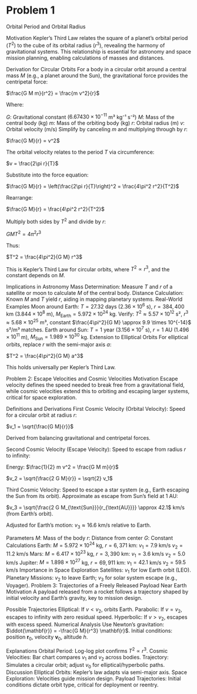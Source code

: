 # Problem 1
Orbital Period and Orbital Radius

Motivation
Kepler’s Third Law relates the square of a planet’s orbital period ($T^2$) to the cube of its orbital radius ($r^3$), revealing the harmony of gravitational systems. This relationship is essential for astronomy and space mission planning, enabling calculations of masses and distances.

Derivation for Circular Orbits
For a body in a circular orbit around a central mass $M$ (e.g., a planet around the Sun), the gravitational force provides the centripetal force:

$\frac{G M m}{r^2} = \frac{m v^2}{r}$

Where:

$G$: Gravitational constant ($6.67430 \times 10^{-11}$ m³ kg⁻¹ s⁻²)
$M$: Mass of the central body (kg)
$m$: Mass of the orbiting body (kg)
$r$: Orbital radius (m)
$v$: Orbital velocity (m/s)
Simplify by canceling $m$ and multiplying through by $r$:

$\frac{G M}{r} = v^2$

The orbital velocity relates to the period $T$ via circumference:

$v = \frac{2\pi r}{T}$

Substitute into the force equation:

$\frac{G M}{r} = \left(\frac{2\pi r}{T}\right)^2 = \frac{4\pi^2 r^2}{T^2}$

Rearrange:

$\frac{G M}{r} = \frac{4\pi^2 r^2}{T^2}$

Multiply both sides by $T^2$ and divide by $r$:

$G M T^2 = 4\pi^2 r^3$

Thus:

$T^2 = \frac{4\pi^2}{G M} r^3$

This is Kepler’s Third Law for circular orbits, where $T^2 \propto r^3$, and the constant depends on $M$.

Implications in Astronomy
Mass Determination: Measure $T$ and $r$ of a satellite or moon to calculate $M$ of the central body.
Distance Calculation: Known $M$ and $T$ yield $r$, aiding in mapping planetary systems.
Real-World Examples
Moon around Earth: $T = 27.32$ days ($2.36 \times 10^6$ s), $r = 384,400$ km ($3.844 \times 10^8$ m), $M_{\text{Earth}} = 5.972 \times 10^{24}$ kg. Verify: $T^2 \approx 5.57 \times 10^{12}$ s², $r^3 \approx 5.68 \times 10^{25}$ m³, constant $\frac{4\pi^2}{G M} \approx 9.9 \times 10^{-14}$ s²/m³ matches.
Earth around Sun: $T = 1$ year ($3.156 \times 10^7$ s), $r = 1$ AU ($1.496 \times 10^{11}$ m), $M_{\text{Sun}} = 1.989 \times 10^{30}$ kg.
Extension to Elliptical Orbits
For elliptical orbits, replace $r$ with the semi-major axis $a$:

$T^2 = \frac{4\pi^2}{G M} a^3$

This holds universally per Kepler’s Third Law.

Problem 2: Escape Velocities and Cosmic Velocities
Motivation
Escape velocity defines the speed needed to break free from a gravitational field, while cosmic velocities extend this to orbiting and escaping larger systems, critical for space exploration.

Definitions and Derivations
First Cosmic Velocity (Orbital Velocity):
Speed for a circular orbit at radius $r$:

$v_1 = \sqrt{\frac{G M}{r}}$

Derived from balancing gravitational and centripetal forces.

Second Cosmic Velocity (Escape Velocity):
Speed to escape from radius $r$ to infinity:

Energy: $\frac{1}{2} m v^2 = \frac{G M m}{r}$

$v_2 = \sqrt{\frac{2 G M}{r}} = \sqrt{2} v_1$

Third Cosmic Velocity:
Speed to escape a star system (e.g., Earth escaping the Sun from its orbit). Approximate as escape from Sun’s field at 1 AU:

$v_3 = \sqrt{\frac{2 G M_{\text{Sun}}}{r_{\text{AU}}}} \approx 42.1$ km/s (from Earth’s orbit).

Adjusted for Earth’s motion: $v_3 \approx 16.6$ km/s relative to Earth.

Parameters
$M$: Mass of the body
$r$: Distance from center
$G$: Constant
Calculations
Earth: $M = 5.972 \times 10^{24}$ kg, $r = 6,371$ km:
$v_1 = 7.9$ km/s
$v_2 = 11.2$ km/s
Mars: $M = 6.417 \times 10^{23}$ kg, $r = 3,390$ km:
$v_1 = 3.6$ km/s
$v_2 = 5.0$ km/s
Jupiter: $M = 1.898 \times 10^{27}$ kg, $r = 69,911$ km:
$v_1 = 42.1$ km/s
$v_2 = 59.5$ km/s
Importance in Space Exploration
Satellites: $v_1$ for low Earth orbit (LEO).
Planetary Missions: $v_2$ to leave Earth; $v_3$ for solar system escape (e.g., Voyager).
Problem 3: Trajectories of a Freely Released Payload Near Earth
Motivation
A payload released from a rocket follows a trajectory shaped by initial velocity and Earth’s gravity, key to mission design.

Possible Trajectories
Elliptical: If $v < v_2$, orbits Earth.
Parabolic: If $v = v_2$, escapes to infinity with zero residual speed.
Hyperbolic: If $v > v_2$, escapes with excess speed.
Numerical Analysis
Use Newton’s gravitation: $\ddot{\mathbf{r}} = -\frac{G M}{r^3} \mathbf{r}$. Initial conditions: position $\mathbf{r}_0$, velocity $\mathbf{v}_0$, altitude $h$.

Explanations
Orbital Period: Log-log plot confirms $T^2 \propto r^3$.
Cosmic Velocities: Bar chart compares $v_1$ and $v_2$ across bodies.
Trajectory: Simulates a circular orbit; adjust $v_0$ for elliptical/hyperbolic paths.
Discussion
Elliptical Orbits: Kepler’s law adapts via semi-major axis.
Space Exploration: Velocities guide mission design.
Payload Trajectories: Initial conditions dictate orbit type, critical for deployment or reentry.